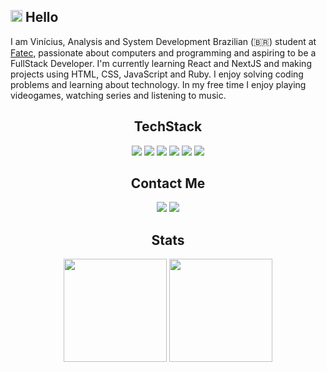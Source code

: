 ## <span width="19px"><img src="https://github.com/TheDudeThatCode/TheDudeThatCode/blob/master/Assets/Hi.gif" width="19px"></span> Hello

I am Vinícius, Analysis and System Development Brazilian (:brazil:) student at [Fatec](https://fatecrl.edu.br/), passionate about computers and programming and aspiring to be a FullStack Developer. I'm currently learning React and NextJS and making projects using HTML, CSS, JavaScript and Ruby. I enjoy solving coding problems and learning about technology.
In my free time I enjoy playing videogames, watching series and listening to music.

## <div align="center">TechStack</div>
<div align="center">
  <img src="https://img.shields.io/badge/React-32363E?style=for-the-badge&logo=react&logoColor=61DAFB">
  <img src="https://img.shields.io/badge/TypeScript-1962E0?style=for-the-badge&logo=typescript&logoColor=white">
  <img src="https://img.shields.io/badge/Node-0DD62E?style=for-the-badge&logo=Node.js&logoColor=white">
  <img src="https://img.shields.io/badge/Firebase-D6A70D?style=for-the-badge&logo=Firebase&logoColor=white">
  <img src="https://img.shields.io/badge/HTML5-F06529?style=for-the-badge&logo=HTML5&logoColor=white">
  <img src="https://img.shields.io/badge/CSS3-2D9CDB?style=for-the-badge&logo=CSS3&logoColor=white">
</div>

## <div align="center">Contact Me</div>
<div align="center">
  <a href="https://www.linkedin.com/in/-vinicius-godoy/" target="_blank"><img src="https://img.shields.io/badge/LinkedIn-0e76a8?style=for-the-badge&logo=linkedin&logoColor=white"></a>
  <a href="mailto:v.godoyrodrigues@gmail.com" target="_blank"><img src="https://img.shields.io/badge/Gmail-EA4335?style=for-the-badge&logo=gmail&logoColor=white"></a>
<div align="center">

## Stats 
<div align="center">
  <img height="165em" src="https://github-readme-stats.vercel.app/api?username=vinicius-godoy&theme=dracula&show_icons=true" />
  <img height="165em" src="https://github-readme-stats.vercel.app/api/top-langs/?username=vinicius-godoy&hide=html&theme=dracula&layout=compact&show_icons=true" />
</div>

